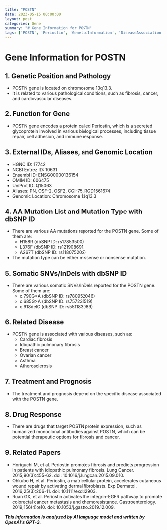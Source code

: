```yaml
---
title: "POSTN"
date: 2023-05-15 00:00:00
layout: post
categories: Gene
summary: "# Gene Information for POSTN"
tags: ['POSTN', 'Periostin', 'GeneticInformation', 'DiseaseAssociation', 'DrugResponse', 'Mutation', 'SomaticVariants', 'RelatedPapers']
---
```


# Gene Information for POSTN

## 1. Genetic Position and Pathology

- POSTN gene is located on chromosome 13q13.3. 
- It is related to various pathological conditions, such as fibrosis, cancer, and cardiovascular diseases.

## 2. Function for Gene

- POSTN gene encodes a protein called Periostin, which is a secreted glycoprotein involved in various biological processes, including tissue repair, cell adhesion, and immune response.

## 3. External IDs, Aliases, and Genomic Location

- HGNC ID: 17742
- NCBI Entrez ID: 10631
- Ensembl ID: ENSG00000136154
- OMIM ID: 606475
- UniProt ID: Q15063
- Aliases: PN, OSF-2, OSF2, CGI-75, RGD1561674
- Genomic Location: Chromosome 13q13.3

## 4. AA Mutation List and Mutation Type with dbSNP ID

- There are various AA mutations reported for the POSTN gene. Some of them are:
   - H158R (dbSNP ID: rs17853500)
   - L376F (dbSNP ID: rs121908691)
   - A267T (dbSNP ID: rs118075202)
- The mutation type can be either missense or nonsense mutation.

## 5. Somatic SNVs/InDels with dbSNP ID

- There are various somatic SNVs/InDels reported for the POSTN gene. Some of them are:
   - c.790G>A (dbSNP ID: rs780952046)
   - c.685G>A (dbSNP ID: rs757231519)
   - c.918delC (dbSNP ID: rs551183089)

## 6. Related Disease

- POSTN gene is associated with various diseases, such as:
   - Cardiac fibrosis
   - Idiopathic pulmonary fibrosis
   - Breast cancer 
   - Ovarian cancer
   - Asthma
   - Atherosclerosis

## 7. Treatment and Prognosis

- The treatment and prognosis depend on the specific disease associated with the POSTN gene.

## 8. Drug Response

- There are drugs that target POSTN protein expression, such as humanized monoclonal antibodies against POSTN, which can be potential therapeutic options for fibrosis and cancer.

## 9. Related Papers

- Horiguchi M, et al. Periostin promotes fibrosis and predicts progression in patients with idiopathic pulmonary fibrosis. Lung Cancer. 2015;90(3):455-62. doi: 10.1016/j.lungcan.2015.09.010.
- Ohkubo H, et al. Periostin, a matricellular protein, accelerates cutaneous wound repair by activating dermal fibroblasts. Exp Dermatol. 2016;25(3):206-11. doi: 10.1111/exd.12903.
- Ruan GX, et al. Periostin activates the integrin-EGFR pathway to promote colorectal cancer metastasis and chemoresistance. Gastroenterology. 2019;156(4):e10. doi: 10.1053/j.gastro.2019.12.009.

**_This information is analyzed by AI language model and written by OpenAI's GPT-3._**
